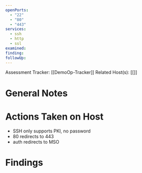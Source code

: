 ```yaml
---
openPorts:
  - "22"
  - "80"
  - "443"
services:
  - ssh
  - http
  - ssl
examined: 
finding:
followUp:
---
```


Assessment Tracker: [[DemoOp-Tracker]]
Related Host(s): [[]]

# General Notes

# Actions Taken on Host
- SSH only supports PKI, no password
- 80 redirects to 443
- auth redirects to MSO
# Findings
